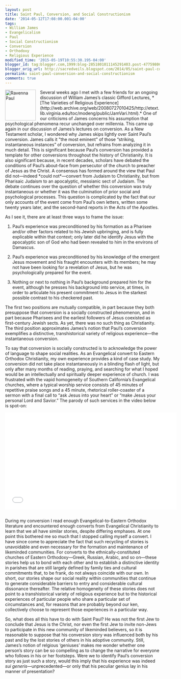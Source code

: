 ```yaml
---
layout: post
title: Saint Paul, Conversion, and Social Constructionism
date: '2014-05-12T17:08:00.001-04:00'
tags:
- William James
- Evangelicalism
- Paul
- Social Constructionism
- Conversion
- Orthodoxy
- Religious Experience
modified_time: '2015-05-19T10:55:30.195-04:00'
blogger_id: tag:blogger.com,1999:blog-2851801011145291403.post-4775980627648588047
blogger_orig_url: http://sacredveils.blogspot.com/2014/05/saint-paul-conversion-and-social.html
permalink: saint-paul-conversion-and-social-constructionism
comments: true
---
```


<img style="float: left; margin-right: 1em;" title="" src="http://irrco.files.wordpress.com/2010/11/stpaul.jpg" alt="Ravenna Paul" width="100px" height="100px" border="0" />

<!--excerpt.start-->Several weeks ago I met with a few friends for an ongoing discussion of William James’s classic Gifford Lectures, *[The Varieties of Religious Experience](http://web.archive.org/web/20080727010425/http://etext.lib.virginia.edu/toc/modeng/public/JamVari.html).* One of our criticisms of James concerns his assumption that psychological phenomena recur unchanged over millennia. This came up again in our discussion of James’s lectures on conversion. As a New Testament scholar, I wondered why James skips lightly over Saint Paul’s conversion.<!--excerpt.end--> James calls it "the most eminent" of those “striking, instantaneous instances” of conversion, but refrains from analyzing it in much detail. This is significant because Paul’s conversion has provided a template for other conversions throughout the history of Christianity. It is also significant because, in recent decades, scholars have debated the conditions of Paul’s about-face from persecutor of the church to preacher of Jesus as the Christ. A consensus has formed around the view that Paul did not—indeed *could not*—convert from Judaism to Christianity, but from Pharisaic Judaism to an apocalyptic, messianic sect of Judaism. The debate continues over the question of whether this conversion was truly instantaneous or whether it was the culmination of prior social and psychological processes. This question is complicated by the fact that our only accounts of the event come from Paul’s own letters, written some twenty years later, and the second-hand reports in the Acts of the Apostles.

As I see it, there are at least three ways to frame the issue:

1. Paul’s experience was preconditioned by his formation as a Pharisee and/or other factors related to his Jewish upbringing, and is fully explicable within that context; only later did he identify Jesus with the apocalyptic son of God who had been revealed to him in the environs of Damascus.

2. Paul’s experience was preconditioned by his knowledge of the emergent Jesus movement and his fraught encounters with its members; he may not have been looking for a revelation of Jesus, but he was psychologically prepared for the event.

3. Nothing or next to nothing in Paul’s background prepared him for the event, although he presses his background into service, at times, in order to articulate his present commitment to Jesus in the starkest possible contrast to his checkered past.

The first two positions are mutually compatible, in part because they both presuppose that conversion is a socially constructed phenomenon, and in part because Pharisees and the earliest followers of Jesus coexisted as first-century Jewish sects. As yet, there was no such thing as Christianity. The third position approximates James’s notion that Paul’s conversion exemplifies a distinctive, transhistorical variety of religious experience—the instantaneous conversion.

To say that conversion is socially constructed is to acknowledge the power of language to shape social realities. As an Evangelical convert to Eastern Orthodox Christianity, my own experience provides a kind of case study. My conversion did not take place instantaneously in a blinding flash of light, but only after many months of reading, praying, and searching for what I hoped would be an intellectually and spiritually deeper experience of church. I was frustrated with the vapid homogeneity of Southern California’s Evangelical churches, where a typical worship service consists of 45 minutes of repetitive praise songs and a 45 minute, rhetorical roller-coaster of a sermon with a final call to “ask Jesus into your heart” or “make Jesus your personal Lord and Savior.” The parody of such services in the video below is spot-on:

<iframe style="margin-bottom:1em" src="//www.youtube.com/embed/3RJBd8zE48A" width="560" height="315" frameborder="0"></iframe>

During my conversion I read enough Evangelical-to-Eastern Orthodox literature and encountered enough converts from Evangelical Christianity to learn that we all have similar stories, despite differing emphases. At one point this bothered me so much that I stopped calling myself a convert. I have since come to appreciate the fact that such recycling of stories is unavoidable and even necessary for the formation and maintenance of likeminded communities. For converts to the ethnically-constituted churches of Eastern Orthodoxy—Greek, Russian, Arabic, and so on—these stories help us to bond with each other and to establish a distinctive identity in parishes that are still largely defined by family ties and cultural commitments that, to be frank, do not always coincide with our own. In short, our stories shape our social reality within communities that continue to generate considerable barriers to entry and considerable cultural dissonance thereafter. The relative homogeneity of these stories does not point to a transhistorical variety of religious experience but to the historical experiences of particular people who share a particular set of circumstances and, for reasons that are probably beyond our ken, collectively choose to represent those experiences in a particular way.

So, what does all this have to do with Saint Paul? He was not the first Jew to conclude that Jesus is the Christ, nor even the first Jew to invite non-Jews to participate in this new community of likeminded believers, so it is reasonable to suppose that his conversion story was influenced both by his past and by the lost stories of others in his adoptive community. Still, James’s notion of relgious ‘geniuses’ makes me wonder whether one person’s story can be so compelling as to change the narrative for everyone who follows in his or her footsteps. Were we to identify Paul’s conversion story as just such a story, would this imply that his experience was indeed *sui generis*—unprecedented—or only that his peculiar genius lay in his manner of presentation?